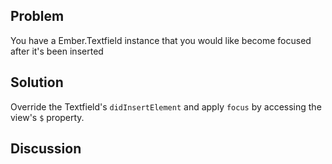 ## Problem
You have a Ember.Textfield instance that you would like become focused after it's been inserted

## Solution
Override the Textfield's `didInsertElement` and apply `focus` by accessing the view's `$` property.

## Discussion
